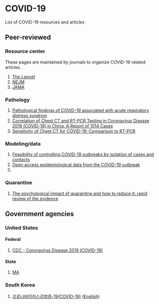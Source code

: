 # COVID-19
List of COVID-19 resources and articles

## Peer-reviewed
### Resource center
These pages are maintained by journals to organize COVID-19 related articles.
1. [The Lancet](https://www.thelancet.com/coronavirus)  
2. [NEJM](https://www.nejm.org/coronavirus)  
3. [JAMA](https://jamanetwork.com/journals/jama/pages/coronavirus-alert)

### Pathology
1. [Pathological findings of COVID-19 associated with acute respiratory distress syndrom](https://www.thelancet.com/journals/lanres/article/PIIS2213-2600(20)30076-X/)
2. [Correlation of Chest CT and RT-PCR Testing in Coronavirus Disease 2019 (COVID-19) in China: A Report of 1014 Cases](https://pubs.rsna.org/doi/10.1148/radiol.2020200642)
3. [Sensitivity of Chest CT for COVID-19: Comparison to RT-PCR](https://pubs.rsna.org/doi/10.1148/radiol.2020200432)

### Modeling/data
1. [Feasibility of controlling COVID-19 outbreaks by isolation of cases and contacts](https://www.thelancet.com/journals/langlo/article/PIIS2214-109X(20)30074-7/)  
2. [Open access epidemiological data from the COVID-19 outbreak](https://www.thelancet.com/journals/laninf/article/PIIS1473-3099(20)30119-5/)
3. 

### Quarantine
1. [The psychological impact of quarantine and how to reduce it: rapid review of the evidence](https://www.thelancet.com/journals/lancet/article/PIIS0140-6736(20)30460-8/)

## Government agencies
### United States
#### Federal
1. [CDC - Coronavirus Disease 2019 (COVID-19)](https://www.cdc.gov/coronavirus/2019-ncov/index.html)
#### State
1. [MA](https://www.mass.gov/resource/information-on-the-outbreak-of-coronavirus-disease-2019-covid-19)
### South Korea
1. [코로나바이러스감염증-19(COVID-19)](http://ncov.mohw.go.kr/index_main.jsp) ([English](https://jamanetwork.com/journals/jama/fullarticle/2762130))
